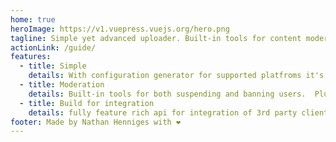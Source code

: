 ```yaml
---
home: true
heroImage: https://v1.vuepress.vuejs.org/hero.png
tagline: Simple yet advanced uploader. Built-in tools for content moderation tools for admins, and with integration in mind.
actionLink: /guide/
features:
  - title: Simple
    details: With configuration generator for supported platfroms it's easy to get right and going.
  - title: Moderation
    details: Built-in tools for both suspending and banning users.  Plus removal of offending content.
  - title: Build for integration
    details: fully feature rich api for integration of 3rd party clients.
footer: Made by Nathan Henniges with ❤️
---
```

